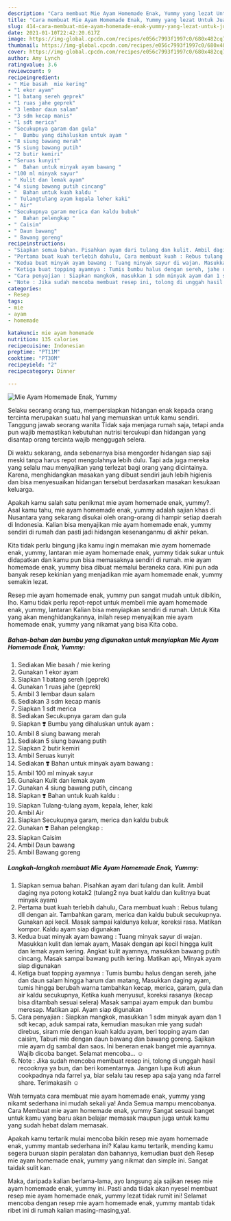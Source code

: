 ```yaml
---
description: "Cara membuat Mie Ayam Homemade Enak, Yummy yang lezat Untuk Jualan"
title: "Cara membuat Mie Ayam Homemade Enak, Yummy yang lezat Untuk Jualan"
slug: 414-cara-membuat-mie-ayam-homemade-enak-yummy-yang-lezat-untuk-jualan
date: 2021-01-10T22:42:20.617Z
image: https://img-global.cpcdn.com/recipes/e056c7993f1997c0/680x482cq70/mie-ayam-homemade-enak-yummy-foto-resep-utama.jpg
thumbnail: https://img-global.cpcdn.com/recipes/e056c7993f1997c0/680x482cq70/mie-ayam-homemade-enak-yummy-foto-resep-utama.jpg
cover: https://img-global.cpcdn.com/recipes/e056c7993f1997c0/680x482cq70/mie-ayam-homemade-enak-yummy-foto-resep-utama.jpg
author: Amy Lynch
ratingvalue: 3.6
reviewcount: 9
recipeingredient:
- " Mie basah  mie kering"
- "1 ekor ayam"
- "1 batang sereh geprek"
- "1 ruas jahe geprek"
- "3 lembar daun salam"
- "3 sdm kecap manis"
- "1 sdt merica"
- "Secukupnya garam dan gula"
- "  Bumbu yang dihaluskan untuk ayam "
- "8 siung bawang merah"
- "5 siung bawang putih"
- "2 butir kemiri"
- "Seruas kunyit"
- "  Bahan untuk minyak ayam bawang "
- "100 ml minyak sayur"
- " Kulit dan lemak ayam"
- "4 siung bawang putih cincang"
- "  Bahan untuk kuah kaldu "
- " Tulangtulang ayam kepala leher kaki"
- " Air"
- "Secukupnya garam merica dan kaldu bubuk"
- "  Bahan pelengkap "
- " Caisim"
- " Daun bawang"
- " Bawang goreng"
recipeinstructions:
- "Siapkan semua bahan. Pisahkan ayam dari tulang dan kulit. Ambil daging nya potong kotak2 (tulang2 nya buat kaldu dan kulitnya buat minyak ayam)"
- "Pertama buat kuah terlebih dahulu, Cara membuat kuah : Rebus tulang dll dengan air. Tambahkan garam, merica dan kaldu bubuk secukupnya. Gunakan api kecil. Masak sampai kaldunya keluar, koreksi rasa. Matikan kompor. Kaldu ayam siap digunakan"
- "Kedua buat minyak ayam bawang : Tuang minyak sayur di wajan. Masukkan kulit dan lemak ayam, Masak dengan api kecil hingga kulit dan lemak ayam kering. Angkat kulit ayamnya, masukkan bawang putih cincang. Masak sampai bawang putih kering. Matikan api, Minyak ayam siap digunakan"
- "Ketiga buat topping ayamnya : Tumis bumbu halus dengan sereh, jahe dan daun salam hingga harum dan matang, Masukkan daging ayam, tumis hingga berubah warna tambahkan kecap, merica, garam, gula dan air kaldu secukupnya, Ketika kuah menyusut, koreksi rasanya (kecap bisa ditambah sesuai selera) Masak sampai ayam empuk dan bumbu meresap. Matikan api. Ayam siap digunakan"
- "Cara penyajian : Siapkan mangkok, masukkan 1 sdm minyak ayam dan 1 sdt kecap, aduk sampai rata, kemudian masukan mie yang sudah direbus, siram mie dengan kuah kaldu ayam, beri topping ayam dan caisim, Taburi mie dengan daun bawang dan bawang goreng. Sajikan mie ayam dg sambal dan saos. Ini beneran enak banget mie ayamnya. Wajib dicoba banget. Selamat mencoba... ☺️"
- "Note : Jika sudah mencoba membuat resep ini, tolong di unggah hasil recooknya ya bun, dan beri komentarnya. Jangan lupa ikuti akun cookpadnya nda farrel ya, biar selalu tau resep apa saja yang nda farrel share. Terimakasih ☺️"
categories:
- Resep
tags:
- mie
- ayam
- homemade

katakunci: mie ayam homemade 
nutrition: 135 calories
recipecuisine: Indonesian
preptime: "PT11M"
cooktime: "PT30M"
recipeyield: "2"
recipecategory: Dinner

---
```



![Mie Ayam Homemade Enak, Yummy](https://img-global.cpcdn.com/recipes/e056c7993f1997c0/680x482cq70/mie-ayam-homemade-enak-yummy-foto-resep-utama.jpg)

Selaku seorang orang tua, mempersiapkan hidangan enak kepada orang tercinta merupakan suatu hal yang memuaskan untuk kamu sendiri. Tanggung jawab seorang  wanita Tidak saja menjaga rumah saja, tetapi anda pun wajib memastikan kebutuhan nutrisi tercukupi dan hidangan yang disantap orang tercinta wajib menggugah selera.

Di waktu  sekarang, anda sebenarnya bisa mengorder hidangan siap saji meski tanpa harus repot mengolahnya lebih dulu. Tapi ada juga mereka yang selalu mau menyajikan yang terlezat bagi orang yang dicintainya. Karena, menghidangkan masakan yang dibuat sendiri jauh lebih higienis dan bisa menyesuaikan hidangan tersebut berdasarkan masakan kesukaan keluarga. 



Apakah kamu salah satu penikmat mie ayam homemade enak, yummy?. Asal kamu tahu, mie ayam homemade enak, yummy adalah sajian khas di Nusantara yang sekarang disukai oleh orang-orang di hampir setiap daerah di Indonesia. Kalian bisa menyajikan mie ayam homemade enak, yummy sendiri di rumah dan pasti jadi hidangan kesenanganmu di akhir pekan.

Kita tidak perlu bingung jika kamu ingin memakan mie ayam homemade enak, yummy, lantaran mie ayam homemade enak, yummy tidak sukar untuk didapatkan dan kamu pun bisa memasaknya sendiri di rumah. mie ayam homemade enak, yummy bisa dibuat memalui beraneka cara. Kini pun ada banyak resep kekinian yang menjadikan mie ayam homemade enak, yummy semakin lezat.

Resep mie ayam homemade enak, yummy pun sangat mudah untuk dibikin, lho. Kamu tidak perlu repot-repot untuk membeli mie ayam homemade enak, yummy, lantaran Kalian bisa menyiapkan sendiri di rumah. Untuk Kita yang akan menghidangkannya, inilah resep menyajikan mie ayam homemade enak, yummy yang nikamat yang bisa Kita coba.

<!--inarticleads1-->

##### Bahan-bahan dan bumbu yang digunakan untuk menyiapkan Mie Ayam Homemade Enak, Yummy:

1. Sediakan  Mie basah / mie kering
1. Gunakan 1 ekor ayam
1. Siapkan 1 batang sereh (geprek)
1. Gunakan 1 ruas jahe (geprek)
1. Ambil 3 lembar daun salam
1. Sediakan 3 sdm kecap manis
1. Siapkan 1 sdt merica
1. Sediakan Secukupnya garam dan gula
1. Siapkan  ❣️ Bumbu yang dihaluskan untuk ayam :
1. Ambil 8 siung bawang merah
1. Sediakan 5 siung bawang putih
1. Siapkan 2 butir kemiri
1. Ambil Seruas kunyit
1. Sediakan  ❣️ Bahan untuk minyak ayam bawang :
1. Ambil 100 ml minyak sayur
1. Gunakan  Kulit dan lemak ayam
1. Gunakan 4 siung bawang putih, cincang
1. Siapkan  ❣️ Bahan untuk kuah kaldu :
1. Siapkan  Tulang-tulang ayam, kepala, leher, kaki
1. Ambil  Air
1. Siapkan Secukupnya garam, merica dan kaldu bubuk
1. Gunakan  ❣️ Bahan pelengkap :
1. Siapkan  Caisim
1. Ambil  Daun bawang
1. Ambil  Bawang goreng




<!--inarticleads2-->

##### Langkah-langkah membuat Mie Ayam Homemade Enak, Yummy:

1. Siapkan semua bahan. Pisahkan ayam dari tulang dan kulit. Ambil daging nya potong kotak2 (tulang2 nya buat kaldu dan kulitnya buat minyak ayam)
1. Pertama buat kuah terlebih dahulu, Cara membuat kuah : Rebus tulang dll dengan air. Tambahkan garam, merica dan kaldu bubuk secukupnya. Gunakan api kecil. Masak sampai kaldunya keluar, koreksi rasa. Matikan kompor. Kaldu ayam siap digunakan
1. Kedua buat minyak ayam bawang : Tuang minyak sayur di wajan. Masukkan kulit dan lemak ayam, Masak dengan api kecil hingga kulit dan lemak ayam kering. Angkat kulit ayamnya, masukkan bawang putih cincang. Masak sampai bawang putih kering. Matikan api, Minyak ayam siap digunakan
1. Ketiga buat topping ayamnya : Tumis bumbu halus dengan sereh, jahe dan daun salam hingga harum dan matang, Masukkan daging ayam, tumis hingga berubah warna tambahkan kecap, merica, garam, gula dan air kaldu secukupnya, Ketika kuah menyusut, koreksi rasanya (kecap bisa ditambah sesuai selera) Masak sampai ayam empuk dan bumbu meresap. Matikan api. Ayam siap digunakan
1. Cara penyajian : Siapkan mangkok, masukkan 1 sdm minyak ayam dan 1 sdt kecap, aduk sampai rata, kemudian masukan mie yang sudah direbus, siram mie dengan kuah kaldu ayam, beri topping ayam dan caisim, Taburi mie dengan daun bawang dan bawang goreng. Sajikan mie ayam dg sambal dan saos. Ini beneran enak banget mie ayamnya. Wajib dicoba banget. Selamat mencoba... ☺️
1. Note : Jika sudah mencoba membuat resep ini, tolong di unggah hasil recooknya ya bun, dan beri komentarnya. Jangan lupa ikuti akun cookpadnya nda farrel ya, biar selalu tau resep apa saja yang nda farrel share. Terimakasih ☺️




Wah ternyata cara membuat mie ayam homemade enak, yummy yang nikamt sederhana ini mudah sekali ya! Anda Semua mampu mencobanya. Cara Membuat mie ayam homemade enak, yummy Sangat sesuai banget untuk kamu yang baru akan belajar memasak maupun juga untuk kamu yang sudah hebat dalam memasak.

Apakah kamu tertarik mulai mencoba bikin resep mie ayam homemade enak, yummy mantab sederhana ini? Kalau kamu tertarik, mending kamu segera buruan siapin peralatan dan bahannya, kemudian buat deh Resep mie ayam homemade enak, yummy yang nikmat dan simple ini. Sangat taidak sulit kan. 

Maka, daripada kalian berlama-lama, ayo langsung aja sajikan resep mie ayam homemade enak, yummy ini. Pasti anda tiidak akan nyesel membuat resep mie ayam homemade enak, yummy lezat tidak rumit ini! Selamat mencoba dengan resep mie ayam homemade enak, yummy mantab tidak ribet ini di rumah kalian masing-masing,ya!.

